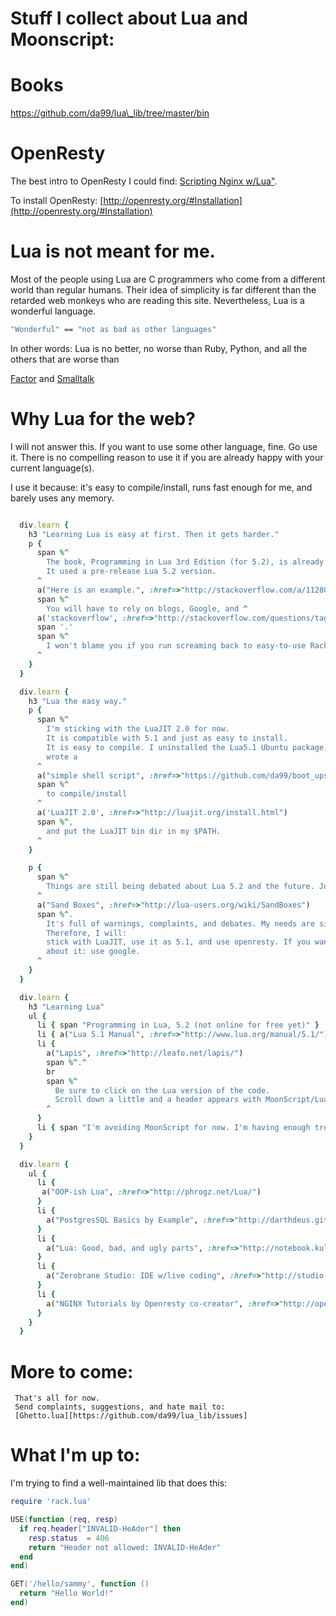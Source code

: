 

Stuff I collect about Lua and Moonscript:
======

Books
======

https://github.com/da99/lua\_lib/tree/master/bin

OpenResty
============
The best intro to OpenResty I could find:
    [Scripting Nginx w/Lua"](http://www.londonlua.org/scripting_nginx_with_lua/slides.html).

To install OpenResty:
[http://openresty.org/#Installation](http://openresty.org/#Installation)

Lua is not meant for me.
==============

Most of the people using Lua are C programmers who come from a different
world than regular humans.
Their idea of simplicity is far different than the retarded web monkeys
who are reading this site.
Nevertheless, Lua is a wonderful language.

```sh
"Wonderful" == "not as bad as other languages"
```
In other words: Lua is no better, no worse than Ruby, Python, and all the
others that are worse than

[Factor](http://factorcode.org) and [Smalltalk](http://www.pharo-project.org/)

Why Lua for the web?
=====================
I will not answer this. If you want to use some other language, fine. Go use it.
There is no compelling reason to use it if you are already happy with your current language(s).

I use it because: it's easy to compile/install, runs fast enough for me, and barely uses any memory.
```ruby

  div.learn {
    h3 "Learning Lua is easy at first. Then it gets harder."
    p {
      span %^
        The book, Programming in Lua 3rd Edition (for 5.2), is already partially outdated.
        It used a pre-release Lua 5.2 version.
      ^
      a("Here is an example.", :href=>"http://stackoverflow.com/a/11280629/841803")
      span %^
        You will have to rely on blogs, Google, and ^
      a('stackoverflow', :href=>"http://stackoverflow.com/questions/tagged/lua")
      span '.'
      span %^
        I won't blame you if you run screaming back to easy-to-use Rack and Sinatra.
      ^
    }
  }

  div.learn {
    h3 "Lua the easy way."
    p {
      span %^
        I'm sticking with the LuaJIT 2.0 for now.
        It is compatible with 5.1 and just as easy to install.
        It is easy to compile. I uninstalled the Lua5.1 Ubuntu package,
        wrote a
      ^
      a("simple shell script", :href=>"https://github.com/da99/boot_ups/blob/master/bin/install/luajit")
      span %^
        to compile/install
      ^
      a('LuaJIT 2.0', :href=>"http://luajit.org/install.html")
      span %^,
        and put the LuaJIT bin dir in my $PATH.
      ^
    }

    p {
      span %^
        Things are still being debated about Lua 5.2 and the future. Just look at this page:
      ^
      a("Sand Boxes", :href=>"http://lua-users.org/wiki/SandBoxes")
      span %^.
        It's full of warnings, complaints, and debates. My needs are simple (but with limited RAM/CPU).
        Therefore, I will:
        stick with LuaJIT, use it as 5.1, and use openresty. If you want to learn more
        about it: use google.
      ^
    }
  }

  div.learn {
    h3 "Learning Lua"
    ul {
      li { span "Programming in Lua, 5.2 (not online for free yet)" }
      li { a("Lua 5.1 Manual", :href=>"http://www.lua.org/manual/5.1/") }
      li {
        a("Lapis", :href=>"http://leafo.net/lapis/")
        span %^.^
        br
        span %^
          Be sure to click on the Lua version of the code.
          Scroll down a little and a header appears with MoonScript/Lua options.
        ^
      }
      li { span "I'm avoiding MoonScript for now. I'm having enough trouble Lua and limited time." }
    }
  }

  div.learn {
    ul {
      li {
       a("OOP-ish Lua", :href=>"http://phrogz.net/Lua/")
      }
      li {
        a("PostgresSQL Basics by Example", :href=>"http://darthdeus.github.io/blog/2013/08/19/postgresql-basics-by-example/")
      }
      li {
        a("Lua: Good, bad, and ugly parts", :href=>"http://notebook.kulchenko.com/programming/lua-good-different-bad-and-ugly-parts")
      }
      li {
        a("Zerobrane Studio: IDE w/live coding", :href=>"http://studio.zerobrane.com/")
      }
      li {
        a("NGINX Tutorials by Openresty co-creator", :href=>"http://openresty.org/download/agentzh-nginx-tutorials-en.html")
      }
    }
  }

```

More to come:
=================
     That's all for now.
     Send complaints, suggestions, and hate mail to:
     [Ghetto.lua][https://github.com/da99/lua_lib/issues]

What I'm up to:
===============
   I'm trying to find a well-maintained lib that does this:

```lua
require 'rack.lua'

USE(function (req, resp)
  if req.header["INVALID-HeAder"] then
    resp.status  = 406
    return "Header not allowed: INVALID-HeAder"
  end
end)

GET('/hello/sammy', function ()
  return "Hello World!"
end)
```



